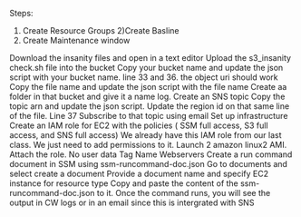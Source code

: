 Steps:
1) Create Resource Groups
2)Create Basline
3) Create Maintenance window


Download the insanity files and open in a text editor
Upload the s3_insanity check.sh file into the bucket
Copy your bucket name and update the json script with your bucket name. line 33 and 36. the object uri should work
Copy the file name and update the json script with the file name
Create aa folder in that bucket and give it a name log.
Create an SNS topic
Copy the topic arn and update the json script. Update the region id on that same line of the file. Line 37
Subscribe to that topic using email
Set up infrastructure
Create an IAM role for EC2 with the policies ( SSM full access, S3 full access, and SNS full access) We already have this IAM role from our last class. We just need to add permissions to it.
Launch 2 amazon linux2 AMI. Attach the role. No user data
Tag Name Webservers
Create a run command document in SSM using ssm-runcommand-doc.json
Go to documents and select create a document
Provide a document name and specify EC2 instance for resource type
Copy and paste the content of the ssm-runcommand-doc.json to it.
Once the command runs, you will see the output in CW logs or in an email since this is intergrated with SNS
